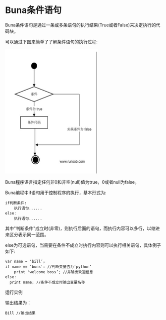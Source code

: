 # Buna条件语句

Buna条件语句是通过⼀条或多条语句的执行结果\(True或者False\)来决定执行的代码块。

可以通过下图来简单了了解条件语句的执行过程:

<img src="./assets/if.jpg" alt = "if" title = "if-png" width = "300" height="400"/>

Buna程序语言指定任何⾮0和非空\(null\)值为true，0或者null为false。

Buna编程中if语句⽤于控制程序的执行，基本形式为:

```
if判断条件: 
    执行语句......
else: 
    执行语句......
```

其中"判断条件"成⽴时\(⾮零\)，则执行后面的语句，⽽执⾏内容可以多行，以缩进来区分表示同一范围。

else为可选语句，当需要在条件不成立时执行内容则可以执行相关语句，具体例子如下:

```
var name = ‘bill’;  
if name == ‘buns': //判断变量否为'python’
    print 'welcome boss’; //并输出欢迎信息
else:
  print name; //条件不成⽴时输出变量名称
```

运行实例

输出结果为：

```
Bill //输出结果
```



